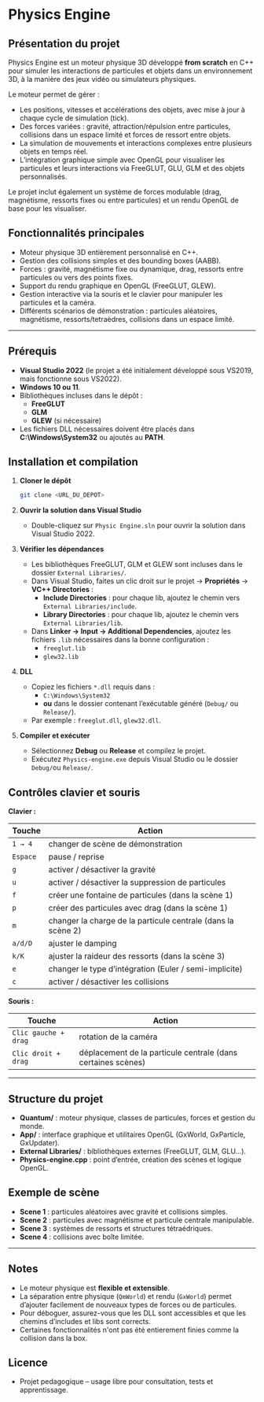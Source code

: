 # Physics Engine

## Présentation du projet

Physics Engine est un moteur physique 3D développé **from scratch** en C++ pour simuler les interactions de particules et objets dans un environnement 3D, à la manière des jeux vidéo ou simulateurs physiques.  

Le moteur permet de gérer :

- Les positions, vitesses et accélérations des objets, avec mise à jour à chaque cycle de simulation (tick).  
- Des forces variées : gravité, attraction/répulsion entre particules, collisions dans un espace limité et forces de ressort entre objets.  
- La simulation de mouvements et interactions complexes entre plusieurs objets en temps réel.  
- L’intégration graphique simple avec OpenGL pour visualiser les particules et leurs interactions via FreeGLUT, GLU, GLM et des objets personnalisés.

Le projet inclut également un système de forces modulable (drag, magnétisme, ressorts fixes ou entre particules) et un rendu OpenGL de base pour les visualiser.

## Fonctionnalités principales

- Moteur physique 3D entièrement personnalisé en C++.  
- Gestion des collisions simples et des bounding boxes (AABB).  
- Forces : gravité, magnétisme fixe ou dynamique, drag, ressorts entre particules ou vers des points fixes.  
- Support du rendu graphique en OpenGL (FreeGLUT, GLEW).  
- Gestion interactive via la souris et le clavier pour manipuler les particules et la caméra.  
- Différents scénarios de démonstration : particules aléatoires, magnétisme, ressorts/tetraèdres, collisions dans un espace limité.

---

## Prérequis

- **Visual Studio 2022** (le projet a été initialement développé sous VS2019, mais fonctionne sous VS2022).  
- **Windows 10 ou 11**.  
- Bibliothèques incluses dans le dépôt :  
  - **FreeGLUT**  
  - **GLM**  
  - **GLEW** (si nécessaire)  
- Les fichiers DLL nécessaires doivent être placés dans **C:\Windows\System32** ou ajoutés au **PATH**.

## Installation et compilation

1. **Cloner le dépôt**  
   ```bash
   git clone <URL_DU_DEPOT>
   ```

2. **Ouvrir la solution dans Visual Studio**  
   - Double-cliquez sur `Physic Engine.sln` pour ouvrir la solution dans Visual Studio 2022.

3. **Vérifier les dépendances**  
   - Les bibliothèques FreeGLUT, GLM et GLEW sont incluses dans le dossier `External Libraries/`.  
   - Dans Visual Studio, faites un clic droit sur le projet → **Propriétés** → **VC++ Directories** :  
     - **Include Directories** : pour chaque lib, ajoutez le chemin vers `External Libraries/include`.  
     - **Library Directories** : pour chaque lib, ajoutez le chemin vers `External Libraries/lib`.  
   - Dans **Linker → Input → Additional Dependencies**, ajoutez les fichiers `.lib` nécessaires dans la bonne configuration :  
     - `freeglut.lib`  
     - `glew32.lib`

4. **DLL**  
   - Copiez les fichiers `*.dll` requis dans :  
     - `C:\Windows\System32`  
     - **ou** dans le dossier contenant l’exécutable généré (`Debug/` ou `Release/`).  
   - Par exemple : `freeglut.dll`, `glew32.dll`.

5. **Compiler et exécuter**  
   - Sélectionnez **Debug** ou **Release** et compilez le projet.  
   - Exécutez `Physics-engine.exe` depuis Visual Studio ou le dossier `Debug/`ou `Release/`.

## Contrôles clavier et souris

**Clavier :**  

| Touche    | Action                                                       |
| --------- | ------------------------------------------------------------ |
| `1 → 4`   | changer de scène de démonstration                            |
| `Espace`  | pause / reprise                                              |
| `g`       | activer / désactiver la gravité                              |
| `u`       | activer / désactiver la suppression de particules            |
| `f`       | créer une fontaine de particules (dans la scène 1)           |
| `p`       | créer des particules avec drag (dans la scène 1)             |
| `m`       | changer la charge de la particule centrale (dans la scène 2) |
| `a/d/D`   | ajuster le damping                                           |
| `k/K`     | ajuster la raideur des ressorts (dans la scène 3)            |
| `e`       | changer le type d’intégration (Euler / semi-implicite)       |
| `c`       | activer / désactiver les collisions                          |

**Souris :**  

| Touche                 | Action                                                       |
| ---------------------- | ------------------------------------------------------------ |
| `Clic gauche + drag`   | rotation de la caméra                                        |
| `Clic droit + drag`    | déplacement de la particule centrale (dans certaines scènes) |


---

## Structure du projet

- **Quantum/** : moteur physique, classes de particules, forces et gestion du monde.  
- **App/** : interface graphique et utilitaires OpenGL (GxWorld, GxParticle, GxUpdater).  
- **External Libraries/** : bibliothèques externes (FreeGLUT, GLM, GLU…).  
- **Physics-engine.cpp** : point d’entrée, création des scènes et logique OpenGL.  

## Exemple de scène

- **Scene 1** : particules aléatoires avec gravité et collisions simples.  
- **Scene 2** : particules avec magnétisme et particule centrale manipulable.  
- **Scene 3** : systèmes de ressorts et structures tétraédriques.  
- **Scene 4** : collisions avec boîte limitée.

---

## Notes

- Le moteur physique est **flexible et extensible**.  
- La séparation entre physique (`QmWorld`) et rendu (`GxWorld`) permet d’ajouter facilement de nouveaux types de forces ou de particules.  
- Pour déboguer, assurez-vous que les DLL sont accessibles et que les chemins d’includes et libs sont corrects.
- Certaines fonctionnalités n'ont pas été entierement finies comme la collision dans la box.

## Licence
- Projet pedagogique – usage libre pour consultation, tests et apprentissage.